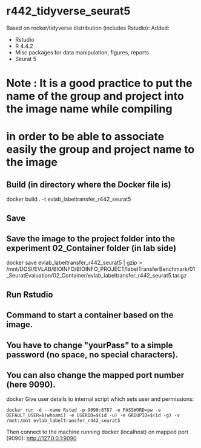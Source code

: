 
# r442_tidyverse_seurat5

Based on rocker/tidyverse distribution (includes Rstudio): 
Added:
 - Rstudio
 - R 4.4.2
 - Misc packages for data manipulation, figures, reports
 - Seurat 5

# Note : It is a good practice to put the name of the group and project into the image name while compiling
# in order to be able to associate easily the group and project name to the image

## Build (in directory where the Docker file is)

docker build . -t evlab_labeltransfer_r442_seurat5

## Save
## Save the image to the project folder into the experiment 02_Container folder (in lab side)

docker save evlab_labeltransfer_r442_seurat5 | gzip > /mnt/DOSI/EVLAB/BIOINFO/BIOINFO_PROJECT/labelTransferBenchmark/01_SeuratEvaluation/02_Container/evlab_labeltransfer_r442_seurat5.tar.gz

## Run Rstudio
## Command to start a container based on the image.
## You have to change "yourPass" to a simple password (no space, no special characters).
## You can also change the mapped port number (here 9090).
docker 
Give user details to internal script which sets user and permissions:

```
docker run -d --name Rstud -p 9090:8787 -e PASSWORD=pw -e DEFAULT_USER=$(whoami) -e USERID=$(id -u) -e GROUPID=$(id -g) -v /mnt:/mnt evlab_labeltransfer_r442_seurat5
```

Then connect to the machine running docker (localhost) on mapped port (9090):
http://127.0.0.1:9090



